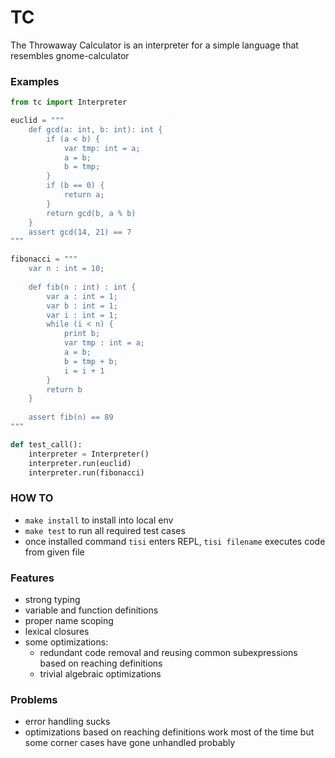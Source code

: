 # TC
The Throwaway Calculator is an interpreter for a simple language that resembles gnome-calculator 

### Examples
```python
from tc import Interpreter

euclid = """
    def gcd(a: int, b: int): int {
        if (a < b) {
            var tmp: int = a;
            a = b;
            b = tmp;
        }
        if (b == 0) {
            return a;
        }
        return gcd(b, a % b)
    }
    assert gcd(14, 21) == 7
"""

fibonacci = """
    var n : int = 10;
    
    def fib(n : int) : int {
        var a : int = 1;
        var b : int = 1;
        var i : int = 1;
        while (i < n) {
            print b;
            var tmp : int = a;
            a = b;
            b = tmp + b;
            i = i + 1
        }
        return b
    }
    
    assert fib(n) == 89
"""

def test_call():
    interpreter = Interpreter()
    interpreter.run(euclid)
    interpreter.run(fibonacci)
```

### HOW TO
 * `make install` to install into local env
 * `make test` to run all required test cases
 * once installed command `tisi` enters REPL, `tisi filename` executes code from given file

### Features
* strong typing
* variable and function definitions
* proper name scoping
* lexical closures
* some optimizations: 
  * redundant code removal and reusing common
  subexpressions based on reaching definitions 
  * trivial algebraic optimizations
  
### Problems
* error handling sucks
* optimizations based on reaching definitions work most of the time but some corner cases have gone unhandled probably
